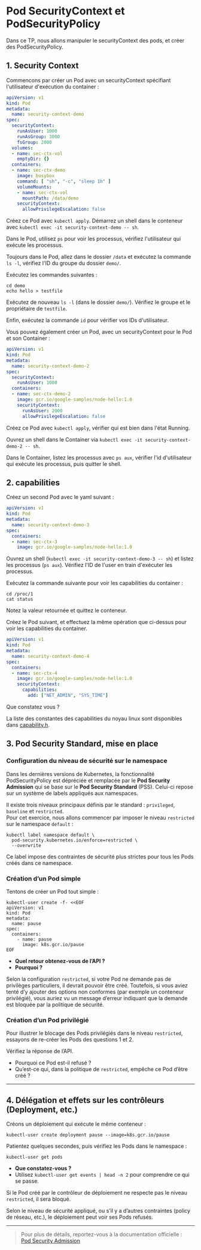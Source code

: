 # Pod SecurityContext et PodSecurityPolicy

Dans ce TP, nous allons manipuler le securityContext des pods, et créer des PodSecurityPolicy.

## 1. Security Context

Commencons par créer un Pod avec un securityContext spécifiant l'utilisateur d'exécution du container :

```yaml
apiVersion: v1
kind: Pod
metadata:
  name: security-context-demo
spec:
  securityContext:
    runAsUser: 1000
    runAsGroup: 3000
    fsGroup: 2000
  volumes:
  - name: sec-ctx-vol
    emptyDir: {}
  containers:
  - name: sec-ctx-demo
    image: busybox
    command: [ "sh", "-c", "sleep 1h" ]
    volumeMounts:
    - name: sec-ctx-vol
      mountPath: /data/demo
    securityContext:
      allowPrivilegeEscalation: false
```

Créez ce Pod avec `kubectl apply`. Démarrez un shell dans le conteneur avec `kubectl exec -it security-context-demo -- sh`.

Dans le Pod, utilisez `ps` pour voir les processus, vérifiez l'utilisateur qui exécute les processus.

Toujours dans le Pod, allez dans le dossier `/data` et exécutez la commande `ls -l`, vérifiez l'ID du groupe du dossier `demo/`.

Exécutez les commandes suivantes :
```shell
cd demo
echo hello > testfile
```

Exécutez de nouveau `ls -l` (dans le dossier `demo/`). Vérifiez le groupe et le propriétaire de `testfile`.

Enfin, exécutez la commande `id` pour vérifier vos IDs d'utilisateur.

Vous pouvez également créer un Pod, avec un securityContext pour le Pod et son Container :

```yaml
apiVersion: v1
kind: Pod
metadata:
  name: security-context-demo-2
spec:
  securityContext:
    runAsUser: 1000
  containers:
  - name: sec-ctx-demo-2
    image: gcr.io/google-samples/node-hello:1.0
    securityContext:
      runAsUser: 2000
      allowPrivilegeEscalation: false
```

Créez ce Pod avec `kubectl apply`, vérifier qui est bien dans l'état Running.

Ouvrez un shell dans le Container via `kubectl exec -it security-context-demo-2 -- sh`.

Dans le Container, listez les processus avec `ps aux`, vérifier l'id d'utilisateur qui exécute les processus, puis quitter le shell.

## 2. capabilities

Créez un second Pod avec le yaml suivant :

```yaml
apiVersion: v1
kind: Pod
metadata:
  name: security-context-demo-3
spec:
  containers:
  - name: sec-ctx-3
    image: gcr.io/google-samples/node-hello:1.0
```

Ouvrez un shell (`kubectl exec -it security-context-demo-3 -- sh`) et listez les processus (`ps aux`). Vérifiez l'ID de l'user en train d'exécuter les processus.

Exécutez la commande suivante pour voir les capabilities du container :
```shell
cd /proc/1
cat status
```
Notez la valeur retournée et quittez le conteneur.

Créez le Pod suivant, et effectuez la même opération que ci-dessus pour voir les capabilities du container. 

```yaml
apiVersion: v1
kind: Pod
metadata:
  name: security-context-demo-4
spec:
  containers:
  - name: sec-ctx-4
    image: gcr.io/google-samples/node-hello:1.0
    securityContext:
      capabilities:
        add: ["NET_ADMIN", "SYS_TIME"]
```

Que constatez vous ?

La liste des constantes des capabilities du noyau linux sont disponibles dans [capability.h](https://github.com/torvalds/linux/blob/master/include/uapi/linux/capability.h).

## 3. Pod Security Standard, mise en place

### Configuration du niveau de sécurité sur le namespace

Dans les dernières versions de Kubernetes, la fonctionnalité PodSecurityPolicy est dépréciée et remplacée par le **Pod Security Admission** qui se base sur le **Pod Security Standard** (PSS). Celui-ci repose sur un système de labels appliqués aux namespaces.  

Il existe trois niveaux principaux définis par le standard : `privileged`, `baseline` et `restricted`.  
Pour cet exercice, nous allons commencer par imposer le niveau `restricted` sur le namespace `default` :

```shell
kubectl label namespace default \
  pod-security.kubernetes.io/enforce=restricted \
  --overwrite
```

Ce label impose des contraintes de sécurité plus strictes pour tous les Pods créés dans ce namespace.

### Création d’un Pod simple

Tentons de créer un Pod tout simple :

```shell
kubectl-user create -f- <<EOF
apiVersion: v1
kind: Pod
metadata:
  name: pause
spec:
  containers:
    - name: pause
      image: k8s.gcr.io/pause
EOF
```

- **Quel retour obtenez-vous de l’API ?**  
- **Pourquoi ?**

Selon la configuration `restricted`, si votre Pod ne demande pas de privilèges particuliers, il devrait pouvoir être créé. Toutefois, si vous aviez tenté d’y ajouter des options non conformes (par exemple un conteneur privilégié), vous auriez vu un message d’erreur indiquant que la demande est bloquée par la politique de sécurité.

### Création d’un Pod privilégié

Pour illustrer le blocage des Pods privilégiés dans le niveau `restricted`, essayons de re-créer les Pods des questions 1 et 2.

Vérifiez la réponse de l’API.  
- Pourquoi ce Pod est-il refusé ?  
- Qu’est-ce qui, dans la politique de `restricted`, empêche ce Pod d’être créé ?

---

## 4. Délégation et effets sur les contrôleurs (Deployment, etc.)

Créons un déploiement qui exécute le même conteneur :

```shell
kubectl-user create deployment pause --image=k8s.gcr.io/pause
```

Patientez quelques secondes, puis vérifiez les Pods dans le namespace :

```shell
kubectl-user get pods
```

- **Que constatez-vous ?**  
- Utilisez `kubectl-user get events | head -n 2` pour comprendre ce qui se passe.

Si le Pod créé par le contrôleur de déploiement ne respecte pas le niveau `restricted`, il sera bloqué.

Selon le niveau de sécurité appliqué, ou s’il y a d’autres contraintes (policy de réseau, etc.), le déploiement peut voir ses Pods refusés.

---
> Pour plus de détails, reportez-vous à la documentation officielle :  
> [Pod Security Admission](https://kubernetes.io/docs/concepts/security/pod-security-admission/)
